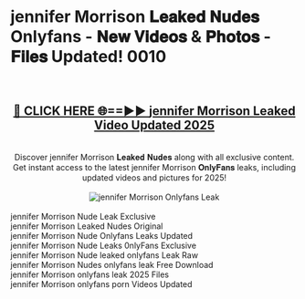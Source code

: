 <h1>jennifer Morrison 𝐋𝐞𝐚𝐤𝐞𝐝 𝐍𝐮𝐝𝐞𝐬 Onlyfans - 𝐍𝐞𝐰 𝐕𝐢𝐝𝐞𝐨𝐬 & 𝐏𝐡𝐨𝐭𝐨𝐬 - 𝐅𝐢𝐥𝐞𝐬 Updated! 0010</h1>
        <br>
        <div align="center">
        <h2><a href="https://ishortn.ink/bxWkSV7Me" rel="nofollow">🔴 CLICK HERE 🌐==►► <b>jennifer Morrison Leaked Video Updated 2025</b></a></h2>
        <br>
        Discover jennifer Morrison 𝐋𝐞𝐚𝐤𝐞𝐝 𝐍𝐮𝐝𝐞𝐬 along with all exclusive content. Get instant access to the latest jennifer Morrison 𝐎𝐧𝐥𝐲𝐅𝐚𝐧𝐬 leaks, including updated videos and pictures for 2025!
        <br>
        <br>
        <a href="https://ishortn.ink/bxWkSV7Me" rel="nofollow" data-target="animated-image.originalLink">
            <img src="https://i.imgur.com/1EjSzPs.png" alt="jennifer Morrison Onlyfans Leak" style="max-width: 100%; display: inline-block;" data-target="animated-image.originalImage">
        </a>
        </div>
        <br>
        jennifer Morrison Nude Leak Exclusive<br>
        jennifer Morrison Leaked Nudes Original<br>
        jennifer Morrison Nude Onlyfans Leaks Updated<br>
        jennifer Morrison Nude Leaks 0nlyFans Exclusive<br>
        jennifer Morrison Nude leaked onlyfans Leak Raw<br>
        jennifer Morrison Nudes onlyfans leak Free Download<br>
        jennifer Morrison onlyfans leak 2025 Files<br>
        jennifer Morrison onlyfans porn Videos Updated<br>
